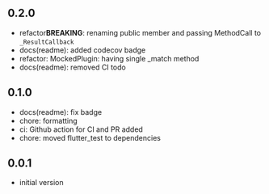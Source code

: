 ## 0.2.0

- refactor**BREAKING**: renaming public member and passing MethodCall to `_ResultCallback`
- docs(readme): added codecov badge
- refactor: MockedPlugin: having single _match method
- docs(readme): removed CI todo

## 0.1.0

- docs(readme): fix badge
- chore: formatting
- ci: Github action for CI and PR added
- chore: moved flutter_test to dependencies

## 0.0.1

- initial version